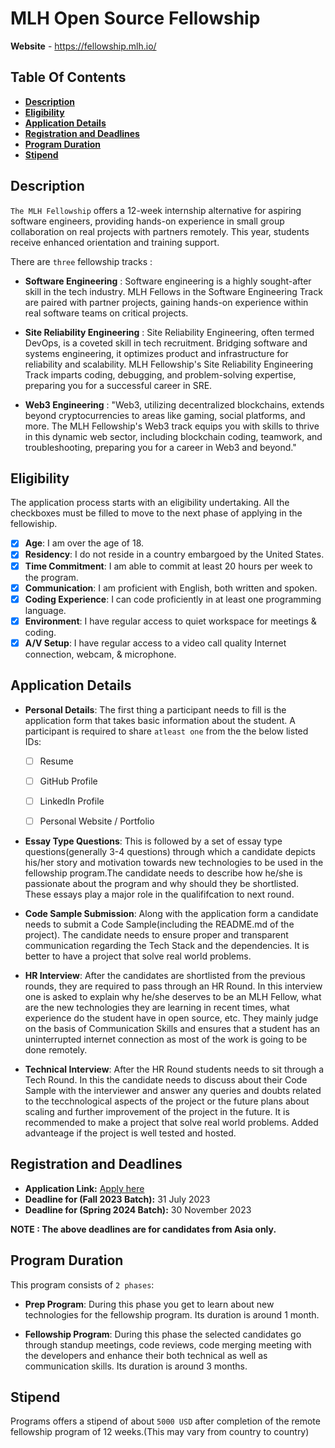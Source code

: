 # **MLH Open Source Fellowship**

**Website** - https://fellowship.mlh.io/

## Table Of Contents
- **[Description](#description)**
- **[Eligibility](#eligibility)**
- **[Application Details](#application-details)**
- **[Registration and Deadlines](#registration-and-deadlines)**
- **[Program Duration](#program-duration)**
- **[Stipend](#stipend)**


## Description
`The MLH Fellowship` offers a 12-week internship alternative for aspiring software engineers, providing hands-on experience in small group collaboration on real projects with partners remotely. This year, students receive enhanced orientation and training support. 

There are `three` fellowship tracks :

- **Software Engineering** : Software engineering is a highly sought-after skill in the tech industry. MLH Fellows in the Software Engineering Track are paired with partner projects, gaining hands-on experience within real software teams on critical projects.

- **Site Reliability Engineering** : Site Reliability Engineering, often termed DevOps, is a coveted skill in tech recruitment. Bridging software and systems engineering, it optimizes product and infrastructure for reliability and scalability. MLH Fellowship's Site Reliability Engineering Track imparts coding, debugging, and problem-solving expertise, preparing you for a successful career in SRE.

- **Web3 Engineering** : "Web3, utilizing decentralized blockchains, extends beyond cryptocurrencies to areas like gaming, social platforms, and more. The MLH Fellowship's Web3 track equips you with skills to thrive in this dynamic web sector, including blockchain coding, teamwork, and troubleshooting, preparing you for a career in Web3 and beyond."

## Eligibility
The application process starts with an eligibility undertaking. All the checkboxes must be filled to move to the next phase of applying in the fellowiship. 

- [x] **Age**: I am over the age of 18.
- [x] **Residency**: I do not reside in a country embargoed by the United States.
- [x] **Time Commitment**: I am able to commit at least 20 hours per week to the program.
- [x] **Communication**: I am proficient with English, both written and spoken.
- [x] **Coding Experience**: I can code proficiently in at least one programming language.
- [x] **Environment**: I have regular access to quiet workspace for meetings & coding.
- [x] **A/V Setup**: I have regular access to a video call quality Internet connection, webcam, & microphone.

## Application Details
- **Personal Details**: The first thing a participant needs to fill is the application form that takes basic information about the student. A participant is required to share `atleast one` from the the below listed IDs: 
    - [ ] Resume 
    - [ ] GitHub Profile 
    - [ ] LinkedIn Profile 
    - [ ] Personal Website / Portfolio



- **Essay Type Questions**: This is followed by a set of essay type questions(generally 3-4 questions) through which a candidate depicts his/her story and motivation towards new technologies to be used in the fellowship program.The candidate needs to describe how he/she is passionate about the program and why should they be shortlisted. These essays play a major role in the qualififcation to next round.

- **Code Sample Submission**: Along with the application form a candidate needs to submit a Code Sample(including the README.md of the project). The candidate needs to ensure proper and transparent communication regarding the Tech Stack and the dependencies. It is better to have a project that solve real world problems.

- **HR Interview**: After the candidates are shortlisted from the previous rounds, they are required to pass through an HR Round. In this interview one is asked to explain why he/she deserves to be an MLH Fellow, what are the new technologies they are learning in recent times, what experience do the student have in open source, etc. They mainly judge on the basis of Communication Skills and ensures that a student has an uninterrupted internet connection as most of the work is going to be done remotely.

- **Technical Interview**: After the HR Round students needs to sit through a Tech Round. In this the candidate needs to discuss about their Code Sample with the interviewer and answer any queries and doubts related to the tecchnological aspects of the project or the future plans about scaling and further improvement of the project in the future. It is recommended to make a project that solve real world problems. Added advanteage if the project is well tested and hosted.

## Registration and Deadlines

- **Application Link:** [Apply here](https://www.tfaforms.com/4956119)
- **Deadline for (Fall 2023 Batch):** 31 July 2023 
- **Deadline for (Spring 2024 Batch):** 30 November 2023

**NOTE : The above deadlines are for candidates from Asia only.**

## Program Duration

This program consists of `2 phases`:
- **Prep Program**: During this phase you get to learn about new technologies for the fellowship program. Its duration is around 1 month.

- **Fellowship Program**: During this phase the selected candidates go through standup meetings, code reviews, code merging meeting with the developers and enhance their both technical as well as communication skills. Its duration is around 3 months.

## Stipend
Programs offers a stipend of about `5000 USD` after completion of the remote fellowship program of 12 weeks.(This may vary from country to country) 
